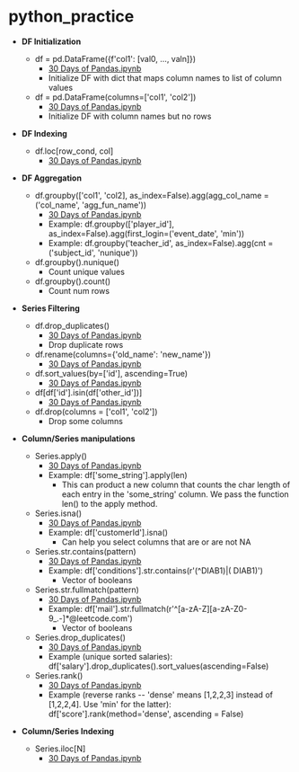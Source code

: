 # python_practice

* **DF Initialization**
  * df = pd.DataFrame({f'col1': [val0, ..., valn]})
    * [30 Days of Pandas.ipynb](https://github.com/lawgorithm/python_practice/blob/main/30_Days_of_Pandas.ipynb)
    * Initialize DF with dict that maps column names to list of column values
  * df = pd.DataFrame(columns=['col1', 'col2'])
    * [30 Days of Pandas.ipynb](https://github.com/lawgorithm/python_practice/blob/main/30_Days_of_Pandas.ipynb)
    * Initialize DF with column names but no rows

* **DF Indexing**
  * df.loc[row_cond, col]
    * [30 Days of Pandas.ipynb](https://github.com/lawgorithm/python_practice/blob/main/30_Days_of_Pandas.ipynb)
   
* **DF Aggregation**
  * df.groupby(['col1', 'col2], as_index=False).agg(agg_col_name = ('col_name', 'agg_fun_name'))
    * [30 Days of Pandas.ipynb](https://github.com/lawgorithm/python_practice/blob/main/30_Days_of_Pandas.ipynb)
    * Example: df.groupby(['player_id'], as_index=False).agg(first_login=('event_date', 'min'))
    * Example: df.groupby('teacher_id', as_index=False).agg(cnt = ('subject_id', 'nunique'))
  * df.groupby().nunique()
    * Count unique values
  * df.groupby().count()
    * Count num rows

* **Series Filtering**
  * df.drop_duplicates()
    * [30 Days of Pandas.ipynb](https://github.com/lawgorithm/python_practice/blob/main/30_Days_of_Pandas.ipynb)
    * Drop duplicate rows
  * df.rename(columns={'old_name': 'new_name'})
    * [30 Days of Pandas.ipynb](https://github.com/lawgorithm/python_practice/blob/main/30_Days_of_Pandas.ipynb)
  * df.sort_values(by=['id'], ascending=True)
    * [30 Days of Pandas.ipynb](https://github.com/lawgorithm/python_practice/blob/main/30_Days_of_Pandas.ipynb)
  * df[df['id'].isin(df['other_id'])]
    * [30 Days of Pandas.ipynb](https://github.com/lawgorithm/python_practice/blob/main/30_Days_of_Pandas.ipynb)
  * df.drop(columns = ['col1', 'col2'])
    * Drop some columns  
* **Column/Series manipulations**
  * Series.apply()
    * [30 Days of Pandas.ipynb](https://github.com/lawgorithm/python_practice/blob/main/30_Days_of_Pandas.ipynb)
    * Example: df['some_string'].apply(len)
      * This can product a new column that counts the char length of each entry in the 'some_string' column. We pass the function len() to the apply method.
  * Series.isna()
    * [30 Days of Pandas.ipynb](https://github.com/lawgorithm/python_practice/blob/main/30_Days_of_Pandas.ipynb)
    * Example: df['customerId'].isna()
      * Can help you select columns that are or are not NA
  * Series.str.contains(pattern)
    * [30 Days of Pandas.ipynb](https://github.com/lawgorithm/python_practice/blob/main/30_Days_of_Pandas.ipynb)
    * Example: df['conditions'].str.contains(r'(^DIAB1)|( DIAB1)')
      * Vector of booleans
  * Series.str.fullmatch(pattern)
    * [30 Days of Pandas.ipynb](https://github.com/lawgorithm/python_practice/blob/main/30_Days_of_Pandas.ipynb)
    * Example: df['mail'].str.fullmatch(r'^[a-zA-Z][a-zA-Z0-9_.-]*@leetcode\.com')
      * Vector of booleans
  * Series.drop_duplicates()
    * [30 Days of Pandas.ipynb](https://github.com/lawgorithm/python_practice/blob/main/30_Days_of_Pandas.ipynb)
    * Example (unique sorted salaries): df['salary'].drop_duplicates().sort_values(ascending=False)
  * Series.rank()
    * [30 Days of Pandas.ipynb](https://github.com/lawgorithm/python_practice/blob/main/30_Days_of_Pandas.ipynb)
    * Example (reverse ranks -- 'dense' means [1,2,2,3] instead of [1,2,2,4]. Use 'min' for the latter): df['score'].rank(method='dense', ascending = False)
* **Column/Series Indexing**
  * Series.iloc[N]
    * [30 Days of Pandas.ipynb](https://github.com/lawgorithm/python_practice/blob/main/30_Days_of_Pandas.ipynb)

